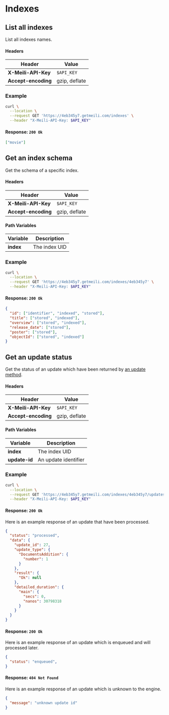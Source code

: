 # Indexes

## List all indexes

<RouteHighlighter method="GET" route="/indexes"/>

List all indexes names.

#### Headers

| Header              | Value         |
|---------------------|---------------|
| **X-Meili-API-Key** | `$API_KEY`    |
| **Accept-encoding** | gzip, deflate |

### Example

```bash
curl \
  --location \
  --request GET 'https://4eb345y7.getmeili.com/indexes' \
  --header "X-Meili-API-Key: $API_KEY"
```

#### Response: `200 Ok`

```json
["movie"]
```




## Get an index schema

<RouteHighlighter method="GET" route="/indexes/:index"/>

Get the schema of a specific index.

#### Headers

| Header              | Value         |
|---------------------|---------------|
| **X-Meili-API-Key** | `$API_KEY`    |
| **Accept-encoding** | gzip, deflate |

#### Path Variables

| Variable  | Description           |
|-----------|-----------------------|
| **index** | The index UID |

### Example

```bash
curl \
  --location \
  --request GET 'https://4eb345y7.getmeili.com/indexes/4eb345y7' \
  --header "X-Meili-API-Key: $API_KEY"
```

#### Response: `200 Ok`

```json
{
  "id": ["identifier", "indexed", "stored"],
  "title": ["stored", "indexed"],
  "overview": ["stored", "indexed"],
  "release_date": ["stored"],
  "poster": ["stored"],
  "objectId": ["stored", "indexed"]
}
```




## Get an update status

<RouteHighlighter method="GET" route="/indexes/:index/updates/:update-id"/>

Get the status of an update which have been returned by [an update method](/documents.md#add-or-update-documents).

#### Headers

| Header              | Value         |
|---------------------|---------------|
| **X-Meili-API-Key** | `$API_KEY`    |
| **Accept-encoding** | gzip, deflate |

#### Path Variables

| Variable      | Description           |
|---------------|-----------------------|
| **index**     | The index UID |
| **update-id** | An update identifier  |

### Example

```bash
curl \
  --location \
  --request GET 'https://4eb345y7.getmeili.com/indexes/4eb345y7/updates/27' \
  --header "X-Meili-API-Key: $API_KEY"
```

#### Response: `200 Ok`

Here is an example response of an update that have been processed.

```json
{
  "status": "processed",
  "data": {
    "update_id": 27,
    "update_type": {
      "DocumentsAddition": {
        "number": 1
      }
    },
    "result": {
      "Ok": null
    },
    "detailed_duration": {
      "main": {
        "secs": 0,
        "nanos": 30798318
      }
    }
  }
}
```

#### Response: `200 Ok`

Here is an example response of an update which is enqueued and will processed later.

```json
{
  "status": "enqueued",
}
```

#### Response: `404 Not Found`

Here is an example response of an update which is unknown to the engine.

```json
{
  "message": "unknown update id"
}
```
